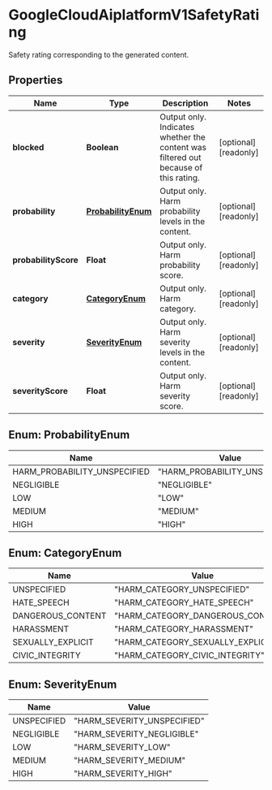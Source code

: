 

# GoogleCloudAiplatformV1SafetyRating

Safety rating corresponding to the generated content.

## Properties

| Name | Type | Description | Notes |
|------------ | ------------- | ------------- | -------------|
|**blocked** | **Boolean** | Output only. Indicates whether the content was filtered out because of this rating. |  [optional] [readonly] |
|**probability** | [**ProbabilityEnum**](#ProbabilityEnum) | Output only. Harm probability levels in the content. |  [optional] [readonly] |
|**probabilityScore** | **Float** | Output only. Harm probability score. |  [optional] [readonly] |
|**category** | [**CategoryEnum**](#CategoryEnum) | Output only. Harm category. |  [optional] [readonly] |
|**severity** | [**SeverityEnum**](#SeverityEnum) | Output only. Harm severity levels in the content. |  [optional] [readonly] |
|**severityScore** | **Float** | Output only. Harm severity score. |  [optional] [readonly] |



## Enum: ProbabilityEnum

| Name | Value |
|---- | -----|
| HARM_PROBABILITY_UNSPECIFIED | &quot;HARM_PROBABILITY_UNSPECIFIED&quot; |
| NEGLIGIBLE | &quot;NEGLIGIBLE&quot; |
| LOW | &quot;LOW&quot; |
| MEDIUM | &quot;MEDIUM&quot; |
| HIGH | &quot;HIGH&quot; |



## Enum: CategoryEnum

| Name | Value |
|---- | -----|
| UNSPECIFIED | &quot;HARM_CATEGORY_UNSPECIFIED&quot; |
| HATE_SPEECH | &quot;HARM_CATEGORY_HATE_SPEECH&quot; |
| DANGEROUS_CONTENT | &quot;HARM_CATEGORY_DANGEROUS_CONTENT&quot; |
| HARASSMENT | &quot;HARM_CATEGORY_HARASSMENT&quot; |
| SEXUALLY_EXPLICIT | &quot;HARM_CATEGORY_SEXUALLY_EXPLICIT&quot; |
| CIVIC_INTEGRITY | &quot;HARM_CATEGORY_CIVIC_INTEGRITY&quot; |



## Enum: SeverityEnum

| Name | Value |
|---- | -----|
| UNSPECIFIED | &quot;HARM_SEVERITY_UNSPECIFIED&quot; |
| NEGLIGIBLE | &quot;HARM_SEVERITY_NEGLIGIBLE&quot; |
| LOW | &quot;HARM_SEVERITY_LOW&quot; |
| MEDIUM | &quot;HARM_SEVERITY_MEDIUM&quot; |
| HIGH | &quot;HARM_SEVERITY_HIGH&quot; |



